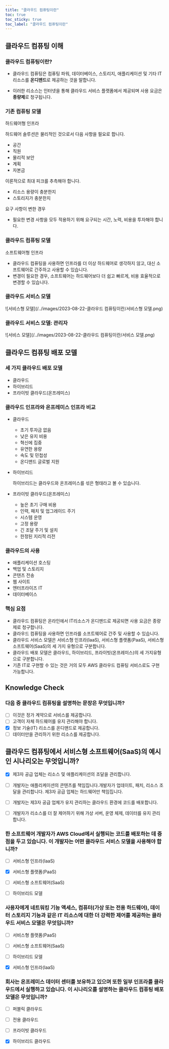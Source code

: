 ```yaml
---
title: "클라우드 컴퓨팅이란"
toc: true
toc_sticky: true
toc_label: "클라우드 컴퓨팅이란"
---
```


## 클라우드 컴퓨팅 이해

### 클라우드 컴퓨팅이란?

- 클라우드 컴퓨팅은 컴퓨팅 파워, 데이터베이스, 스토리지, 애플리케이션 및 기타 IT 리소스를 **온디맨드**로 제공하는 것을 말합니다.

- 이러한 리소스는  인터넷을 통해 클라우드 서비스 플랫폼에서 제공되며 사용 요금은 **종량제**로 청구됩니다.

### 기존 컴퓨팅 모델

하드웨어형 인프라

하드웨어 솔루션은 물리적인 것으로서 다음 사항을 필요로 합니다.

- 공간
- 직원
- 물리적 보안
- 계획
- 자본금

이론적으로 최대 피크를 추측해야 합니다.

- 리소스 용량이 충분한지
- 스토리지가 충분한지

요구 사항이 변한 경우

- 필요한 변경 사항을 모두 적용하기 위해 요구되는 시간, 노력, 비용을 투자해야 합니다.

### 클라우드 컴퓨팅 모델

소프트웨어형 인프라

- 클라우드 컴퓨팅을 사용하면 인프라를 더 이상 하드웨어로 생각하지 않고, 대신 소프트웨어로 간주하고 사용할 수 있습니다.
- 변경이 필요한 경우, 소프트웨어는 하드웨어보다 더 쉽고 빠르게, 비용 효율적으로 변경할 수 있습니다.

### 클라우드 서비스 모델

![서비스형 모델](/../images/2023-08-22-클라우드 컴퓨팅이란/서비스형 모델.png)

### 클라우드 서비스 모델: 관리자

![서비스 모델](/../images/2023-08-22-클라우드 컴퓨팅이란/서비스 모델.png)

## 클라우드 컴퓨팅 배포 모델

### 세 가지 클라우드 배포 모델

- 클라우드
- 하이브리드
- 프라이빗 클라우드(온프레미스)

### 클라우드 인프라와 온프레미스 인프라 비교

- 클라우드
  - 초기 투자금 없음
  - 낮은 유지 비용
  - 혁신에 집중
  - 유연한 용량
  - 속도 및 민첩성
  - 온디맨드 글로벌 지원

- 하이브리드

  하이브리드는 클라우드와 온프레미스를 섞은 형태라고 볼 수 있습니다.

- 프라이빗 클라우드(온프레미스)

  - 높은 초기 구매 비용
  - 인력, 패치 및 업그레이드 주기
  - 시스템 운영
  - 고정 용량
  - 긴 조달 주기 및 설치
  - 한정된 지리적 리전



### 클라우드의 사용

- 애플리케이션 호스팅
- 백업 및 스토리지
- 콘텐츠 전송
- 웹 사이트
- 엔터프라이즈 IT
- 데이터베이스

### 핵심 요점

- 클라우드 컴퓨팅은 온라인에서 IT리소스가 온디맨드로 제공되면 사용 요금은 종량제로 청구합니다.
- 클라우드 컴퓨팅을 사용하면 인프라를 소프트웨어로 간주 및 사용할 수 있습니다.
- 클라우드 서비스 모델은 서비스형 인프라(IaaS), 서비스형 플랫폼(PaaS), 서비스형 소프트웨어(SaaS)의 세 가지 유형으로 구분합니다.
- 클라우드 배포 모델은 클라우드, 하이브리드, 프라이빗(온프레미스)의 세 가지유형으로 구분합니다.
- 기존 IT로 구현할 수 있는 것은 거의 모두 AWS 클라우드 컴퓨팅 서비스로도 구현 가능합니다.

## Knowledge Check

### 다음 중 클라우드 컴퓨팅을 설명하는 문장은 무엇입니까?

- [ ]  이것은 정가 계약으로 서비스를 제공합니다.
- [ ] 고객이 자체 하드웨어를 유지 관리해야 합니다.
- [x] 정보 기술(IT) 리소스를 온디맨드로 제공합니다.
- [ ] 데이터만을 관리하기 위한 리소스를 제공합니다.

## 클라우드 컴퓨팅에서 서비스형 소프트웨어(SaaS)의 예시인 시나리오는 무엇입니까?

- [x] 제3자 공급 업체는 리소스 및 애플리케이션의 조달을 관리합니다. 
- [ ] 개발자는 애플리케이션의 콘텐츠를 책임집니다.개발자가 업데이트, 패치, 리소스 조달을 관리합니다. 제3자 공급 업체는 하드웨어만 책임집니다.

- [ ] 개발자는 제3자 공급 업체가 유지 관리하는 클라우드 환경에 코드를 배포합니다.

- [ ] 개발자가 리소스를 더 잘 제어하기 위해 가상 서버, 운영 체제, 데이터를 유지 관리합니다.

### 한 소프트웨어 개발자가 AWS Cloud에서 실행되는 코드를 배포하는 데 중점을 두고 있습니다. 이 개발자는 어떤 클라우드 서비스 모델을 사용해야 합니까?

- [ ]  서비스형 인프라(IaaS)

- [x] 서비스형 플랫폼(PaaS)

- [ ] 서비스형 소프트웨어(SaaS)

- [ ] 하이브리드 모델

### 사용자에게 네트워킹 기능 액세스, 컴퓨터(가상 또는 전용 하드웨어), 데이터 스토리지 기능과 같은 IT 리소스에 대한 더 강력한 제어를 제공하는 클라우드 서비스 모델은 무엇입니까?

- [ ]  서비스형 플랫폼(PaaS)

- [ ] 서비스형 소프트웨어(SaaS)

- [ ] 하이브리드 모델

- [x] 서비스형 인프라(IaaS)

### 회사는 온프레미스 데이터 센터를 보유하고 있으며 또한 일부 인프라를 클라우드에서 실행하고 있습니다. 이 시나리오를 설명하는 클라우드 컴퓨팅 배포 모델은 무엇입니까?

- [ ] 퍼블릭 클라우드

- [ ] 전용 클라우드

- [ ] 프라이빗 클라우드

- [x] 하이브리드 클라우드